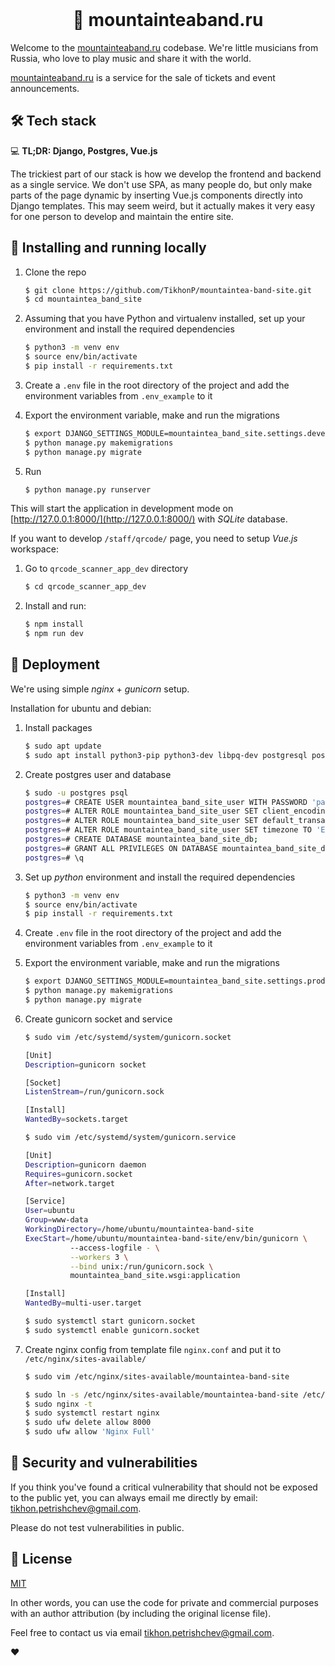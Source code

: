 <div align="center">
  <br>
  <h1> 🎸 mountainteaband.ru</h1>
</div>

Welcome to the [mountainteaband.ru](https://mountainteaband.ru) codebase.
We're little musicians from Russia, who love to play music and share it with the world.

[mountainteaband.ru](https://mountainteaband.ru) is a service for the sale of tickets and event announcements.

## 🛠 Tech stack

💻 **TL;DR: Django, Postgres, Vue.js**

The trickiest part of our stack is how we develop the frontend and backend as a single service. We don't use SPA, as many people do, but only make parts of the page dynamic by inserting Vue.js components directly into Django templates. This may seem weird, but it actually makes it very easy for one person to develop and maintain the entire site.

## 🔮 Installing and running locally

1. Clone the repo

    ```sh
    $ git clone https://github.com/TikhonP/mountaintea-band-site.git
    $ cd mountaintea_band_site
    ```

2. Assuming that you have Python and virtualenv installed, set up your environment and install the required dependencies

    ```sh
    $ python3 -m venv env
    $ source env/bin/activate
    $ pip install -r requirements.txt
    ```

3. Create a `.env` file in the root directory of the project and add the environment variables from `.env_example` to it

4. Export the environment variable, make and run the migrations

    ```sh
    $ export DJANGO_SETTINGS_MODULE=mountaintea_band_site.settings.development
    $ python manage.py makemigrations
    $ python manage.py migrate
    ```

5. Run

    ```sh
    $ python manage.py runserver
    ```
   
This will start the application in development mode on [http://127.0.0.1:8000/](http://127.0.0.1:8000/) with _SQLite_ database. 

If you want to develop `/staff/qrcode/` page, you need to setup _Vue.js_ workspace:

1. Go to `qrcode_scanner_app_dev` directory

    ```sh
    $ cd qrcode_scanner_app_dev
    ```

2. Install and run:

    ```sh
    $ npm install
    $ npm run dev
    ```

## 🚢 Deployment

We're using simple _nginx_ + _gunicorn_ setup.

Installation for ubuntu and debian:

1. Install packages

    ```sh
    $ sudo apt update
    $ sudo apt install python3-pip python3-dev libpq-dev postgresql postgresql-contrib nginx curl
    ```

2. Create postgres user and database

    ```sh
    $ sudo -u postgres psql
    postgres=# CREATE USER mountaintea_band_site_user WITH PASSWORD 'password';
    postgres=# ALTER ROLE mountaintea_band_site_user SET client_encoding TO 'utf8';
    postgres=# ALTER ROLE mountaintea_band_site_user SET default_transaction_isolation TO 'read committed';
    postgres=# ALTER ROLE mountaintea_band_site_user SET timezone TO 'Europe/Moscow';
    postgres=# CREATE DATABASE mountaintea_band_site_db;
    postgres=# GRANT ALL PRIVILEGES ON DATABASE mountaintea_band_site_db TO mountaintea_band_site_user;
    postgres=# \q
    ```

3. Set up _python_ environment and install the required dependencies

    ```sh
    $ python3 -m venv env
    $ source env/bin/activate
    $ pip install -r requirements.txt
    ```

4. Create `.env` file in the root directory of the project and add the environment variables from `.env_example` to it

5. Export the environment variable, make and run the migrations

    ```sh
    $ export DJANGO_SETTINGS_MODULE=mountaintea_band_site.settings.production
    $ python manage.py makemigrations
    $ python manage.py migrate
    ```

6. Create gunicorn socket and service

    ```sh
    $ sudo vim /etc/systemd/system/gunicorn.socket
    ```

    ```sh
    [Unit]
    Description=gunicorn socket

    [Socket]
    ListenStream=/run/gunicorn.sock

    [Install]
    WantedBy=sockets.target
    ```

    ```sh
    $ sudo vim /etc/systemd/system/gunicorn.service
    ```

    ```sh
    [Unit]
    Description=gunicorn daemon
    Requires=gunicorn.socket
    After=network.target

    [Service]
    User=ubuntu
    Group=www-data
    WorkingDirectory=/home/ubuntu/mountaintea-band-site
    ExecStart=/home/ubuntu/mountaintea-band-site/env/bin/gunicorn \
              --access-logfile - \
              --workers 3 \
              --bind unix:/run/gunicorn.sock \
              mountaintea_band_site.wsgi:application

    [Install]
    WantedBy=multi-user.target
    ```

    ```sh
    $ sudo systemctl start gunicorn.socket
    $ sudo systemctl enable gunicorn.socket
    ```

7. Create nginx config from template file `nginx.conf` and put it to `/etc/nginx/sites-available/`

    ```sh
    $ sudo vim /etc/nginx/sites-available/mountaintea-band-site
    ```
    ```sh
    $ sudo ln -s /etc/nginx/sites-available/mountaintea-band-site /etc/nginx/sites-enabled
    $ sudo nginx -t
    $ sudo systemctl restart nginx
    $ sudo ufw delete allow 8000
    $ sudo ufw allow 'Nginx Full'
    ```
   
## 🔐 Security and vulnerabilities

If you think you've found a critical vulnerability that should not be exposed to the public yet, you can always email me directly by email: [tikhon.petrishchev@gmail.com](mailto:tikhon.petrishchev@gmail.com).

Please do not test vulnerabilities in public.

## 💼 License 

[MIT](LICENSE)

In other words, you can use the code for private and commercial purposes with an author attribution (by including the original license file).

Feel free to contact us via email [tikhon.petrishchev@gmail.com](mailto:tikhon.petrishchev@gmail.com).

❤️
